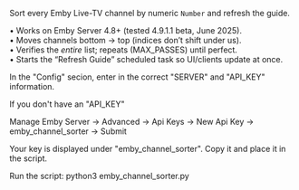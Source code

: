 Sort every Emby Live-TV channel by numeric `Number` and refresh the guide.

• Works on Emby Server 4.8+ (tested 4.9.1.1 beta, June 2025).  
• Moves channels bottom → top (indices don’t shift under us).  
• Verifies the *entire* list; repeats (MAX_PASSES) until perfect.  
• Starts the “Refresh Guide” scheduled task so UI/clients update at once.  

In the "Config" secion, enter in the correct "SERVER" and "API_KEY" information. 

If you don't have an "API_KEY"

Manage Emby Server → Advanced → Api Keys → New Api Key → emby_channel_sorter → Submit

Your key is displayed under "emby_channel_sorter". Copy it and place it in the script.

Run the script: python3 emby_channel_sorter.py
